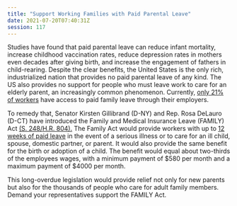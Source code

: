 ```yaml
---
title: "Support Working Families with Paid Parental Leave"
date: 2021-07-20T07:40:31Z
session: 117
---
```

Studies have found that paid parental leave can reduce infant mortality, increase childhood vaccination rates, reduce depression rates in mothers even decades after giving birth, and increase the engagement of fathers in child-rearing. Despite the clear benefits, the United States is the only rich, industrialized nation that provides no paid parental leave of any kind. The US also provides no support for people who must leave work to care for an elderly parent, an increasingly common phenomenon. Currently, [only 21% of workers](https://www.nationalpartnership.org/our-work/resources/economic-justice/paid-leave/family-act-fact-sheet.pdf) have access to paid family leave through their employers.

To remedy that, Senator Kirsten Gillibrand (D-NY) and Rep. Rosa DeLauro (D-CT) have introduced the Family and Medical Insurance Leave (FAMILY) Act [(S. 248/](https://www.congress.gov/bill/117th-congress/senate-bill/248)[H.R. 804).](https://www.congress.gov/bill/117th-congress/house-bill/804) The Family Act would provide workers with up to [12 weeks of paid leave](https://www.forbes.com/sites/tomspiggle/2021/03/26/the-family-act-is-national-paid-leave-finally-possible/?sh=60b076147b23) in the event of a serious illness or to care for an ill child, spouse, domestic partner, or parent.  It would also provide the same benefit for the birth or adoption of a child. The benefit would equal about two-thirds of the employees wages, with a minimum payment of $580 per month and a maximum payment of $4000 per month.

This long-overdue legislation would provide relief not only for new parents but also for the thousands of people who care for adult family members. Demand your representatives support the FAMILY Act.
